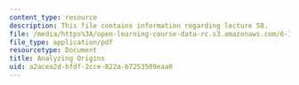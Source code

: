 ```yaml
---
content_type: resource
description: This file contains information regarding lecture 58.
file: /media/https%3A/open-learning-course-data-rc.s3.amazonaws.com/6-170-software-studio-spring-2013/a2acea2dbfdf2cce822ab7253509eaa0_MIT6_170S13_58-anal-ogn.pdf
file_type: application/pdf
resourcetype: Document
title: Analyzing Origins
uid: a2acea2d-bfdf-2cce-822a-b7253509eaa0
---
```

